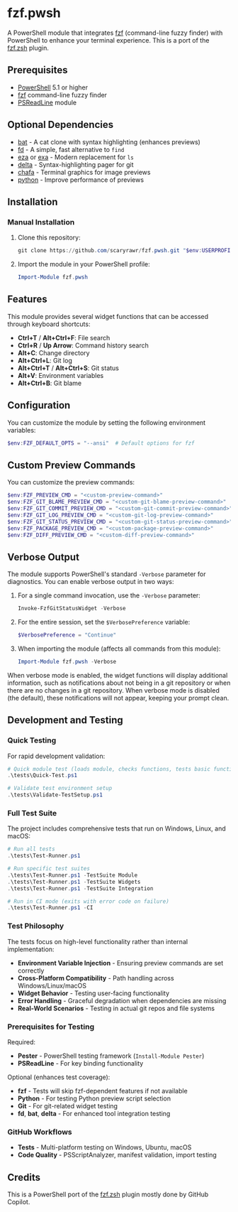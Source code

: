 # fzf.pwsh

A PowerShell module that integrates [fzf](https://github.com/junegunn/fzf) (command-line fuzzy finder) with PowerShell to enhance your terminal experience. This is a port of the [fzf.zsh](https://github.com/scaryrawr/fzf.zsh) plugin.

## Prerequisites

- [PowerShell](https://github.com/PowerShell/PowerShell) 5.1 or higher
- [fzf](https://github.com/junegunn/fzf) command-line fuzzy finder
- [PSReadLine](https://github.com/PowerShell/PSReadLine) module

## Optional Dependencies

- [bat](https://github.com/sharkdp/bat) - A cat clone with syntax highlighting (enhances previews)
- [fd](https://github.com/sharkdp/fd) - A simple, fast alternative to `find`
- [eza](https://github.com/eza-community/eza) or [exa](https://github.com/ogham/exa) - Modern replacement for `ls`
- [delta](https://github.com/dandavison/delta) - Syntax-highlighting pager for git
- [chafa](https://github.com/hpjansson/chafa) - Terminal graphics for image previews
- [python](https://www.python.org/) - Improve performance of previews

## Installation

### Manual Installation

1. Clone this repository:

   ```powershell
   git clone https://github.com/scaryrawr/fzf.pwsh.git "$env:USERPROFILE\Documents\PowerShell\Modules\fzf.pwsh"
   ```

2. Import the module in your PowerShell profile:

   ```powershell
   Import-Module fzf.pwsh
   ```

## Features

This module provides several widget functions that can be accessed through keyboard shortcuts:

- **Ctrl+T** / **Alt+Ctrl+F**: File search
- **Ctrl+R** / **Up Arrow**: Command history search
- **Alt+C**: Change directory
- **Alt+Ctrl+L**: Git log
- **Alt+Ctrl+T** / **Alt+Ctrl+S**: Git status
- **Alt+V**: Environment variables
- **Alt+Ctrl+B**: Git blame

## Configuration

You can customize the module by setting the following environment variables:

```powershell
$env:FZF_DEFAULT_OPTS = "--ansi"  # Default options for fzf
```

## Custom Preview Commands

You can customize the preview commands:

```powershell
$env:FZF_PREVIEW_CMD = "<custom-preview-command>"
$env:FZF_GIT_BLAME_PREVIEW_CMD = "<custom-git-blame-preview-command>"
$env:FZF_GIT_COMMIT_PREVIEW_CMD = "<custom-git-commit-preview-command>"
$env:FZF_GIT_LOG_PREVIEW_CMD = "<custom-git-log-preview-command>"
$env:FZF_GIT_STATUS_PREVIEW_CMD = "<custom-git-status-preview-command>"
$env:FZF_PACKAGE_PREVIEW_CMD = "<custom-package-preview-command>"
$env:FZF_DIFF_PREVIEW_CMD = "<custom-diff-preview-command>"
```

## Verbose Output

The module supports PowerShell's standard `-Verbose` parameter for diagnostics. You can enable verbose output in two ways:

1. For a single command invocation, use the `-Verbose` parameter:

   ```powershell
   Invoke-FzfGitStatusWidget -Verbose
   ```

2. For the entire session, set the `$VerbosePreference` variable:

   ```powershell
   $VerbosePreference = "Continue"
   ```

3. When importing the module (affects all commands from this module):

   ```powershell
   Import-Module fzf.pwsh -Verbose
   ```

When verbose mode is enabled, the widget functions will display additional information, such as notifications about not being in a git repository or when there are no changes in a git repository. When verbose mode is disabled (the default), these notifications will not appear, keeping your prompt clean.

## Development and Testing

### Quick Testing

For rapid development validation:

```powershell
# Quick module test (loads module, checks functions, tests basic functionality)
.\tests\Quick-Test.ps1

# Validate test environment setup
.\tests\Validate-TestSetup.ps1
```

### Full Test Suite

The project includes comprehensive tests that run on Windows, Linux, and macOS:

```powershell
# Run all tests
.\tests\Test-Runner.ps1

# Run specific test suites
.\tests\Test-Runner.ps1 -TestSuite Module
.\tests\Test-Runner.ps1 -TestSuite Widgets
.\tests\Test-Runner.ps1 -TestSuite Integration

# Run in CI mode (exits with error code on failure)
.\tests\Test-Runner.ps1 -CI
```

### Test Philosophy

The tests focus on high-level functionality rather than internal implementation:

- **Environment Variable Injection** - Ensuring preview commands are set correctly
- **Cross-Platform Compatibility** - Path handling across Windows/Linux/macOS
- **Widget Behavior** - Testing user-facing functionality
- **Error Handling** - Graceful degradation when dependencies are missing
- **Real-World Scenarios** - Testing in actual git repos and file systems

### Prerequisites for Testing

Required:

- **Pester** - PowerShell testing framework (`Install-Module Pester`)
- **PSReadLine** - For key binding functionality

Optional (enhances test coverage):

- **fzf** - Tests will skip fzf-dependent features if not available
- **Python** - For testing Python preview script selection
- **Git** - For git-related widget testing
- **fd**, **bat**, **delta** - For enhanced tool integration testing

### GitHub Workflows

- **Tests** - Multi-platform testing on Windows, Ubuntu, macOS
- **Code Quality** - PSScriptAnalyzer, manifest validation, import testing

## Credits

This is a PowerShell port of the [fzf.zsh](https://github.com/scaryrawr/fzf.zsh) plugin mostly done by GitHub Copilot.

